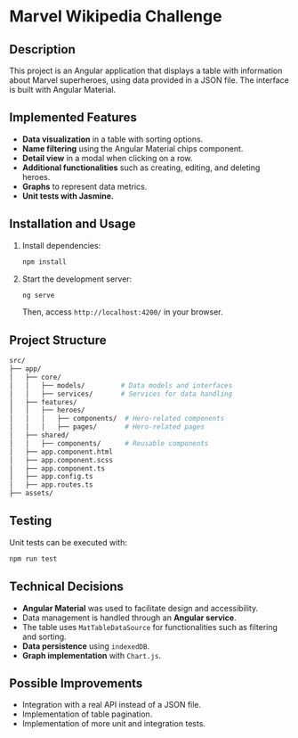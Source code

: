 # Marvel Wikipedia Challenge

## Description

This project is an Angular application that displays a table with information about Marvel superheroes, using data provided in a JSON file. The interface is built with Angular Material.

## Implemented Features

- **Data visualization** in a table with sorting options.
- **Name filtering** using the Angular Material chips component.
- **Detail view** in a modal when clicking on a row.
- **Additional functionalities** such as creating, editing, and deleting heroes.
- **Graphs** to represent data metrics.
- **Unit tests with Jasmine.**

## Installation and Usage

1. Install dependencies:
   ```bash
   npm install
   ```
2. Start the development server:
   ```bash
   ng serve
   ```
   Then, access `http://localhost:4200/` in your browser.

## Project Structure

```bash
src/
├── app/
│   ├── core/
│   │   ├── models/         # Data models and interfaces
│   │   ├── services/       # Services for data handling
│   ├── features/
│   │   ├── heroes/
│   │   │   ├── components/  # Hero-related components
│   │   │   ├── pages/       # Hero-related pages
│   ├── shared/
│   │   ├── components/      # Reusable components
│   ├── app.component.html
│   ├── app.component.scss
│   ├── app.component.ts
│   ├── app.config.ts
│   ├── app.routes.ts
├── assets/
```

## Testing

Unit tests can be executed with:

```bash
npm run test
```

## Technical Decisions

- **Angular Material** was used to facilitate design and accessibility.
- Data management is handled through an **Angular service**.
- The table uses `MatTableDataSource` for functionalities such as filtering and sorting.
- **Data persistence** using `indexedDB`.
- **Graph implementation** with `Chart.js`.

## Possible Improvements

- Integration with a real API instead of a JSON file.
- Implementation of table pagination.
- Implementation of more unit and integration tests.

